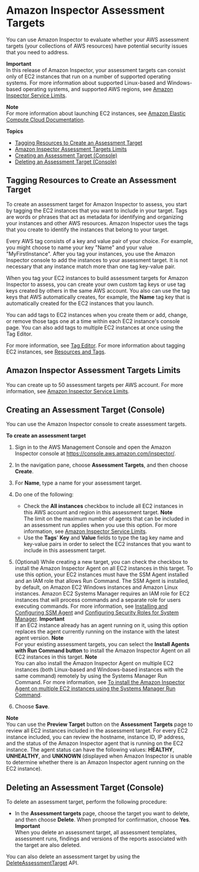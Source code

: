 # Amazon Inspector Assessment Targets<a name="inspector_applications"></a>

You can use Amazon Inspector to evaluate whether your AWS assessment targets \(your collections of AWS resources\) have potential security issues that you need to address\. 

**Important**  
In this release of Amazon Inspector, your assessment targets can consist only of EC2 instances that run on a number of supported operating systems\. For more information about supported Linux\-based and Windows\-based operating systems, and supported AWS regions, see [Amazon Inspector Service Limits](inspector_limits.md)\. 

**Note**  
For more information about launching EC2 instances, see [ Amazon Elastic Compute Cloud Documentation](https://aws.amazon.com/documentation/ec2/)\. 

**Topics**
+ [Tagging Resources to Create an Assessment Target](#tagging)
+ [Amazon Inspector Assessment Targets Limits](#inspector-application-limits)
+ [Creating an Assessment Target \(Console\)](#create_application_via_console)
+ [Deleting an Assessment Target \(Console\)](#delete_assessment_target_via_console)

## Tagging Resources to Create an Assessment Target<a name="tagging"></a>

To create an assessment target for Amazon Inspector to assess, you start by tagging the EC2 instances that you want to include in your target\. Tags are words or phrases that act as metadata for identifying and organizing your instances and other AWS resources\. Amazon Inspector uses the tags that you create to identify the instances that belong to your target\. 

Every AWS tag consists of a key and value pair of your choice\. For example, you might choose to name your key "Name" and your value "MyFirstInstance"\. After you tag your instances, you use the Amazon Inspector console to add the instances to your assessment target\. It is not necessary that any instance match more than one tag key\-value pair\.

When you tag your EC2 instances to build assessment targets for Amazon Inspector to assess, you can create your own custom tag keys or use tag keys created by others in the same AWS account\. You also can use the tag keys that AWS automatically creates, for example, the **Name** tag key that is automatically created for the EC2 instances that you launch\.

You can add tags to EC2 instances when you create them or add, change, or remove those tags one at a time within each EC2 instance's console page\. You can also add tags to multiple EC2 instances at once using the Tag Editor\.

For more information, see [ Tag Editor](https://docs.aws.amazon.com/awsconsolehelpdocs/latest/gsg/tag-editor.html)\. For more information about tagging EC2 instances, see [Resources and Tags](https://docs.aws.amazon.com/AWSEC2/latest/UserGuide/EC2_Resources.html)\.

## Amazon Inspector Assessment Targets Limits<a name="inspector-application-limits"></a>

You can create up to 50 assessment targets per AWS account\. For more information, see [Amazon Inspector Service Limits](inspector_limits.md)\. 

## Creating an Assessment Target \(Console\)<a name="create_application_via_console"></a>

 You can use the Amazon Inspector console to create assessment targets\.

**To create an assessment target**

1. Sign in to the AWS Management Console and open the Amazon Inspector console at [https://console\.aws\.amazon\.com/inspector/](https://console.aws.amazon.com/inspector/)\.

1. In the navigation pane, choose **Assessment Targets**, and then choose **Create**\.

1. For **Name**, type a name for your assessment target\.

1. Do one of the following:
   + Check the **All instances** checkbox to include all EC2 instances in this AWS account and region in this assessment target\.
**Note**  
The limit on the maximum number of agents that can be included in an assessment run applies when you use this option\. For more information, see [Amazon Inspector Service Limits](inspector_limits.md)\.
   + Use the **Tags**' **Key** and **Value** fields to type the tag key name and key\-value pairs in order to select the EC2 instances that you want to include in this assessment target\.

1. \(Optional\) While creating a new target, you can check the checkbox to install the Amazon Inspector Agent on all EC2 instances in this target\. To use this option, your EC2 instances must have the SSM Agent installed and an IAM role that allows Run Command\. The SSM Agent is installed, by default, on Amazon EC2 Windows instances and Amazon Linux instances\. Amazon EC2 Systems Manager requires an IAM role for EC2 instances that will process commands and a separate role for users executing commands\. For more information, see [Installing and Configuring SSM Agent](http://docs.aws.amazon.com/systems-manager/latest/userguide/ssm-agent.html) and [Configuring Security Roles for System Manager](http://docs.aws.amazon.com/systems-manager/latest/userguide/systems-manager-access.html)\. 
**Important**  
If an EC2 instance already has an agent running on it, using this option replaces the agent currently running on the instance with the latest agent version\.
**Note**  
For your existing assessment targets, you can select the **Install Agents with Run Command button** to install the Amazon Inspector Agent on all EC2 instances in this target\.
**Note**  
You can also install the Amazon Inspector Agent on multiple EC2 instances \(both Linux\-based and Windows\-based instances with the same command\) remotely by using the Systems Manager Run Command\. For more information, see [To install the Amazon Inspector Agent on multiple EC2 instances using the Systems Manager Run Command](inspector_installing-uninstalling-agents.md#install-run-command)\. 

1. Choose **Save**\.

**Note**  
You can use the **Preview Target** button on the **Assessment Targets** page to review all EC2 instances included in the assessment target\. For every EC2 instance included, you can review the hostname, instance ID, IP address, and the status of the Amazon Inspector agent that is running on the EC2 instance\. The agent status can have the following values: **HEALTHY**, **UNHEALTHY**, and **UNKNOWN** \(displayed when Amazon Inspector is unable to determine whether there is an Amazon Inspector agent running on the EC2 instance\)\.

## Deleting an Assessment Target \(Console\)<a name="delete_assessment_target_via_console"></a>

To delete an assessment target, perform the following procedure:
+ In the **Assessment targets** page, choose the target you want to delete, and then choose **Delete**\. When prompted for confirmation, choose **Yes**\.
**Important**  
When you delete an assessment target, all assessment templates, assessment runs, findings and versions of the reports associated with the target are also deleted\.

You can also delete an assessment target by using the [DeleteAssessmentTarget](https://docs.aws.amazon.com/inspector/latest/APIReference/API_DeleteAssessmentTarget.html) API\. 
